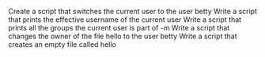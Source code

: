 Create a script that switches the current user to the user betty
Write a script that prints the effective username of the current user
Write a script that prints all the groups the current user is part of
-m Write a script that changes the owner of the file hello to the user betty
Write a script that creates an empty file called hello
